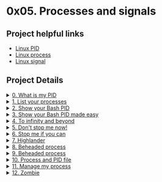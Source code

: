 # 0x05. Processes and signals 

## Project helpful links

- [Linux PID](http://www.linfo.org/pid.html "Linux Process ID")
- [Linux process](https://www.thegeekstuff.com/2012/03/linux-processes-environment/ "Running Process")
- [Linux signal](https://www.thegeekstuff.com/2012/03/linux-signals-fundamentals/ "Signal ping")

## Project Details

<details>
<summary><a href="./0-what-is-my-pid">0. What is my PID</a></summary><br>
<a href='https://postimages.org/' target='_blank'><img src='https://i.postimg.cc/NFCmFGcj/image.png' border='0' alt='image'/></a>
</details>

<details>
<summary><a href="./1-list_your_processes">1. List your processes</a></summary><br>
<a href='https://postimages.org/' target='_blank'><img src='https://i.postimg.cc/zXW2M4SR/image.png' border='0' alt='image'/></a>
</details>

<details>
<summary><a href="./2-show_your_bash_pid">2. Show your Bash PID</a></summary><br>
<a href='https://postimages.org/' target='_blank'><img src='https://i.postimg.cc/T3pRbrz9/image.png' border='0' alt='image'/></a>
</details>

<details>
<summary><a href="./3-show_your_bash_pid_made_easy">3. Show your Bash PID made easy</a></summary><br>
<a href='https://postimages.org/' target='_blank'><img src='https://i.postimg.cc/4NCc3xjn/image.png' border='0' alt='image'/></a>
</details>

<details>
<summary><a href="./4-to_infinity_and_beyond">4. To infinity and beyond</a></summary><br>
<a href='https://postimages.org/' target='_blank'><img src='https://i.postimg.cc/59rp1zBz/image.png' border='0' alt='image'/></a>
</details>

<details>
<summary><a href="./5-dont_stop_me_now">5. Don't stop me now!</a></summary><br>
<a href='https://postimages.org/' target='_blank'><img src='https://i.postimg.cc/CMWh8vCx/image.png' border='0' alt='image'/></a>
</details>

<details>
<summary><a href="./6-stop_me_if_you_can">6. Stop me if you can</a></summary><br>
<a href='https://postimages.org/' target='_blank'><img src='https://i.postimg.cc/2SLpdvYF/image.png' border='0' alt='image'/></a>
</details>

<details>
<summary><a href="./7-highlander">7. Highlander</a></summary><br>
<a href='https://postimages.org/' target='_blank'><img src='https://i.postimg.cc/1z5yGXW9/image.png' border='0' alt='image'/></a>
</details>

<details>
<summary><a href="./8-beheaded_process">8. Beheaded process</a></summary><br>
<a href='https://postimages.org/' target='_blank'><img src='https://i.postimg.cc/W4Xg8DTS/image.png' border='0' alt='image'/></a>
</details>

<details>
<summary><a href="./beheaded_process">9. Beheaded process</a></summary><br>
<a href='https://postimages.org/' target='_blank'><img src='https://i.postimg.cc/W4Xg8DTS/image.png' border='0' alt='image'/></a>
</details>

<details>
<summary><a href="./100-process_and_pid_file">10. Process and PID file</a></summary><br>
<a href='https://postimg.cc/VdHnF6Cd' target='_blank'><img src='https://i.postimg.cc/rwqjMRyC/image.png' border='0' alt='image'/></a>
</details>

<details>
<summary><a href="./101-manage_my_process">11. Manage my process</a></summary><br>
<a href='https://postimg.cc/2qPfd4z2' target='_blank'><img src='https://i.postimg.cc/gJ0kWD1F/image.png' border='0' alt='image'/></a>
<ul>
  <li>Links from screenshot
  <ul>
      <li><a href="https://bashitout.com/2013/05/18/Ampersands-on-the-command-line.html">&</a></li>
      <li><a href="https://www.ghacks.net/2009/04/04/get-to-know-linux-the-etcinitd-directory/">init.d</a></li>
      <li><a href="https://en.wikipedia.org/wiki/Daemon_%28computing%29">Daemon</a></li>
      <li><a href="https://www.gnu.org/software/bash/manual/html_node/Positional-Parameters.html">Positional parameters</a></li>
      <li><a href="./manage_my_process">manage_my_process</a></li>
  </ul>
  </li>
</ul>
</details>

<details>
<summary><a href="./102-zombie.c">12. Zombie</a></summary><br>
<a href='https://postimages.org/' target='_blank'><img src='https://i.postimg.cc/ry1qKz2Y/image.png' border='0' alt='image'/></a>
<ul>
  <li>Links from screenshot
  <ul>
      <li><a href="https://zombieprocess.wordpress.com/what-is-a-zombie-process/">what a zombie process is</a></li>
  </ul>
  </li>
</ul>
</details>

